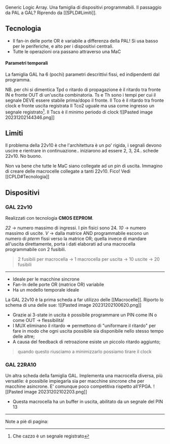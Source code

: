 Generic Logic Array.
Una famiglia di dispositivi programmabili.
Il passaggio da PAL a GAL? Riprendo da [[SPLD#Limiti]].

## Tecnologia
- Il fan-in delle porte OR è variabile a differenza della PAL! 
	Si usa basso per le periferiche, e alto per i dispositivi centrali.
- Tutte le operazioni ora passano attraverso una MaC
#### Parametri temporali
La famiglia GAL ha 6 (pochi) parametri descrittivi fissi, ed indipendenti dal programma.

NB. per chi si dimentica Tpd o ritardo di propagazione è il ritardo tra fronte IN e fronte OUT di un'uscita combinatoria.
Ts e Th sono i tempi per cui il segnale DEVE essere stabile prima/dopo il fronte.
Il Tco è il ritardo tra fronte clock e fronte uscita registrata
Il Tco2 uguale ma usa come ingresso un segnale registrato[^1]. 
Il Tscs è il minimo periodo di clock
![[Pasted image 20231202144346.png]]
## Limiti
Il problema della  22v10 è che l'architettura è un po' rigida, i segnali devono uscire e rientrare in continuazione.. iniziarono ad essere 2, 3, 24.. schede 22v10. No buono.

Non va bene che tutte le MaC siano collegate ad un pin di uscita. Immagino di creare delle macrocelle collegate a tanti 22v10. Fico!
Vedi [[CPLD#Tecnologia]]

## Dispositivi
### GAL 22v10
Realizzati con tecnologia **CMOS EEPROM**.

*22* $\rightarrow$ numero massimo di ingressi. I pin fisici sono 24.
*10* $\rightarrow$ numero massimo di uscite.
*V* $\rightarrow$ dalla matrice AND programmabile escono un numero di *pterm* fissi verso la matrice OR; quella invece di mandare all'uscita direttamente, porta i dati elaborati ad una macrocella programmabile con 2 fusibili.
>2 fusibili per macrocella $\rightarrow$ 1 macrocella per uscita $\rightarrow$ 10 uscite $\rightarrow$ 20 fusibili

---
- Ideale per le macchine sincrone
- Fan-In delle porte OR (matrice OR) variabile
- Ha un modello temporale ideale


La GAL 22v10 è la prima scheda a far utilizzo delle [[Macrocelle]]. Riporto lo schema di una delle sue:
![[Pasted image 20231202100620.png]]
- Grazie ai 3-state in uscita è possibile programmare un PIN come IN o come OUT $\rightarrow$ flessibilità!
- I MUX eliminano il ritardo $\Rightarrow$ permettono di "uniformare il ritardo" per fare in modo che ogni uscita possibile sia disponibile nello stesso tempo delle altre;
- A causa del feedback di retroazione esiste un piccolo ritardo aggiunto;
 >quando questo riusciamo a minimizzarlo possiamo tirare il clock
 


### GAL 22RA10
Un altra scheda della famiglia GAL. Implementa una macrocella diversa, più versatile: è possibile impiegarla sia per macchine sincrone che per macchine asincrone.
E' comunque poco competitiva rispetto all'FPGA.
![[Pasted image 20231202102203.png]]

- Questa macrocella ha un buffer in uscita, abilitato da un segnale del PIN 13

---
Note a piè di pagina:
[^1]: Che cazzo è un segnale registrato